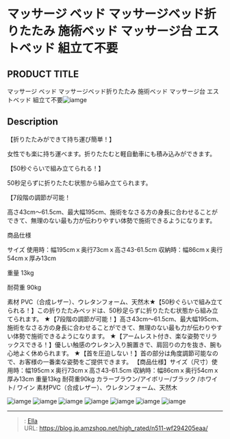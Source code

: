 # マッサージ ベッド マッサージベッド折りたたみ 施術ベッド マッサージ台 エストベッド 組立て不要


## PRODUCT TITLE 

マッサージ ベッド マッサージベッド折りたたみ 施術ベッド マッサージ台 エストベッド 組立て不要![iamge](https://b2bfiles1.gigab2b.cn/image/wkseller/303/20220517_170d959e898f5e4dbc0c6c6597c64064.jpg)

## Description

【折りたたみができて持ち運び簡単！】

女性でも楽に持ち運べます。折りたたむと軽自動車にも積み込みができます。















【50秒ぐらいで組み立てられる！】

50秒足らずに折りたたむ状態から組み立てられます。















【7段階の調節が可能！

高さ43cm～61.5cm、最大幅195cm、施術をなさる方の身長に合わせることができて、無理のない最も力が伝わりやすい体勢で施術できるようになります。







商品仕様




サイズ
使用時：幅195cmｘ奥行73cmｘ高さ43-61.5cm
収納時：幅86cmｘ奥行54cmｘ厚み13cm


重量
13kg


耐荷重
90kg


素材
PVC（合成レザー）、ウレタンフォーム、天然木★【50秒ぐらいで組み立てられる！】この折りたたみベッドは、50秒足らずに折りたたむ状態から組み立てられます。
★【7段階の調節が可能！】高さ43cm～61.5cm、最大幅195cm、施術をなさる方の身長に合わせることができて、無理のない最も力が伝わりやすい体勢で施術できるようになります。
★【アームレスト付き、楽な姿勢でリラックスできる！】優しい触感のウレタン入り腕置きで、肩回りの力を抜き、腕も心地よく休められます。
★【首を圧迫しない！】首の部分は角度調節可能なので、お客様の一番楽な姿勢をご提供できます。
【商品仕様】サイズ（尺寸）使用時：幅195cmｘ奥行73cmｘ高さ43-61.5cm 収納時：幅86cmｘ奥行54cmｘ厚み13cm 重量13kg 耐荷重90kg  カラーブラウン/アイボリー/ブラック /ホワイト/ ワイン 素材PVC（合成レザー）、ウレタンフォーム、天然木





![iamge](https://b2bfiles1.gigab2b.cn/image/wkseller/303/20220711_38b52b0a2ef9a64724df21816578c026.jpg)
![iamge](https://b2bfiles1.gigab2b.cn/image/wkseller/303/20220711_ed159ca4a9d7b74f17049e91dd7e3f00.jpg)
![iamge](https://b2bfiles1.gigab2b.cn/image/wkseller/303/20220517_ae7a0b238764d8979710e19ea91dbde3.jpg)
![iamge](https://b2bfiles1.gigab2b.cn/image/wkseller/303/20220517_0500f1745e0fbd86b593c50305153495.jpg)
![iamge](https://b2bfiles1.gigab2b.cn/image/wkseller/303/20220517_1a346a4480c33d60923752111c852cf6.jpg)
![iamge](https://b2bfiles1.gigab2b.cn/image/wkseller/303/20220517_673b8ffd8921aaa5e9938389a0ba0fbd.jpg)
![iamge](nan)


---

> : [Ella](https://blog.jp.amzshop.net/)  
> URL: https://blog.jp.amzshop.net/high_rated/n511-wf294205eaa/  

